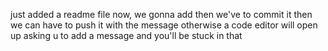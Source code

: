 just added a readme file
now, we gonna add 
then we've to commit it
then we can have to push it with the message otherwise a code editor will open up asking u to add a message and you'll be stuck in that